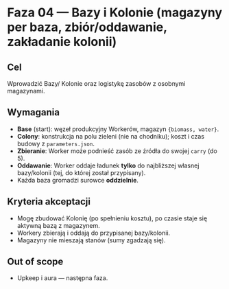 # Faza 04 — Bazy i Kolonie (magazyny per baza, zbiór/oddawanie, zakładanie kolonii)

## Cel
Wprowadzić Bazy/ Kolonie oraz logistykę zasobów z osobnymi magazynami.

## Wymagania
- **Base** (start): węzeł produkcyjny Workerów, magazyn `{biomass, water}`.
- **Colony**: konstrukcja na polu zieleni (nie na chodniku); koszt i czas budowy z `parameters.json`.
- **Zbieranie**: Worker może podnieść zasób ze źródła do swojej `carry` (do 5).
- **Oddawanie**: Worker oddaje ładunek **tylko** do najbliższej własnej bazy/kolonii (tej, do której został przypisany).
- Każda baza gromadzi surowce **oddzielnie**.

## Kryteria akceptacji
- Mogę zbudować Kolonię (po spełnieniu kosztu), po czasie staje się aktywną bazą z magazynem.
- Workery zbierają i oddają do przypisanej bazy/kolonii.
- Magazyny nie mieszają stanów (sumy zgadzają się).

## Out of scope
- Upkeep i aura — następna faza.

